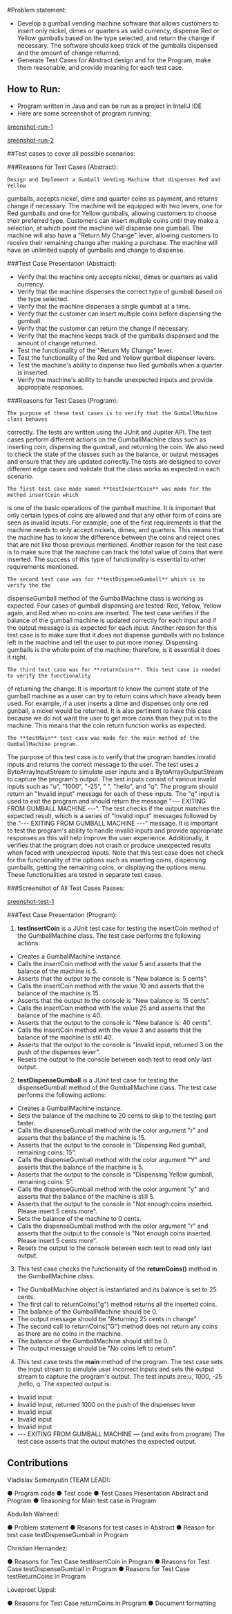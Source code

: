 #Problem statement:

* Develop a gumball vending machine software that allows customers to insert only nickel,
  dimes or quarters as valid currency, dispense Red or Yellow gumballs based on the type selected,
  and return the change if necessary. The software should keep track of the gumballs dispensed and
  the amount of change returned.
* Generate Test Cases for Abstract design and for the Program, make them reasonable, and
  provide meaning for each test case.

## How to Run:

 * Program written in Java and can be run as a project in IntelIJ IDE
 * Here are some screenshot of program running:

[sreenshot-run-1](images/screeenshot-run-1.jpg)

[sreenshot-run-2](images/screeenshot-run-2.jpg)

##Test cases to cover all possible scenarios:

###Reasons for Test Cases (Abstract):

	Design and Implement a Gumball Vending Machine that dispenses Red and Yellow
gumballs, accepts nickel, dime and quarter coins as payment, and returns change if necessary. The
machine will be equipped with two levers, one for Red gumballs and one for Yellow gumballs,
allowing customers to choose their preferred type. Customers can insert multiple coins until they
make a selection, at which point the machine will dispense one gumball. The machine will also
have a "Return My Change" lever, allowing customers to receive their remaining change after
making a purchase. The machine will have an unlimited supply of gumballs and change to
dispense.

###Test Case Presentation (Abstract):

* Verify that the machine only accepts nickel, dimes or quarters as valid currency.
* Verify that the machine dispenses the correct type of gumball based on the type selected.
* Verify that the machine dispenses a single gumball at a time.
* Verify that the customer can insert multiple coins before dispensing the gumball.
* Verify that the customer can return the change if necessary.
* Verify that the machine keeps track of the gumballs dispensed and the amount of change
returned.
* Test the functionality of the "Return My Change" lever.
* Test the functionality of the Red and Yellow gumball dispenser levers.
* Test the machine's ability to dispense two Red gumballs when a quarter is inserted.
* Verify the machine's ability to handle unexpected inputs and provide appropriate responses.

###Reasons for Test Cases (Program):

	The purpose of these test cases is to verify that the GumballMachine class behaves
correctly. The tests are written using the JUnit and Jupiter API. The test cases perform different
actions on the GumballMachine class such as inserting coin, dispensing the gumball, and returning
the coin. We also need to check the state of the classes such as the balance, or output messages and
ensure that they are updated correctly.The tests are designed to cover different edge cases and
validate that the class works as expected in each scenario.
	
	The first test case made named **testInsertCoin** was made for the method insertCoin which
is one of the basic operations of the gumball machine. It is important that only certain types of
coins are allowed and that any other form of coins are seen as invalid inputs. For example, one of
the first requirements is that the machine needs to only accept nickels, dimes, and quarters. This
means that the machine has to know the difference between the coins and reject ones that are not
like those previous mentioned. Another reason for the test case is to make sure that the machine
can track the total value of coins that were inserted. The success of this type of functionality is
essential to other requirements mentioned.

	The second test case was for **testDispenseGumball** which is to verify the the
dispenseGumball method of the GumballMachine class is working as expected. Four cases of
gumball dispensing are tested: Red, Yellow, Yellow again, and Red when no coins are inserted.
The test case verifies if the balance of the gumball machine is updated correctly for each input and
if the output message is as expected for each input. Another reason for this test case is to make
sure that it does not dispense gumballs with no balance left in the machine and tell the user to put
more money. Dispensing gumballs is the whole point of the machine; therefore, is it essential it
does it right.

	The third test case was for **returnCoins**. This test case is needed to verify the functionality
of returning the change. It is important to know the current state of the gumball machine as a user
can try to return coins which have already been used. For example, if a user inserts a dime and
dispenses only one red gunball, a nickel would be returned. It is also pertinent to have this case
because we do not want the user to get more coins than they put in to the machine. This means that
the coin return function works as expected.

	The **testMain** test case was made for the main method of the GumballMachine program.
The purpose of this test case is to verify that the program handles invalid inputs and returns the
correct message to the user. The test uses a ByteArrayInputStream to simulate user inputs and a
ByteArrayOutputStream to capture the program's output.
	The test inputs consist of various invalid inputs such as "u", "1000", "-25", " ", "hello", and
"q". The program should return an "Invalid input" message for each of these inputs. The "q" input
is used to exit the program and should return the message "--- EXITING FROM GUMBALL
MACHINE ---".
	The test checks if the output matches the expected result, which is a series of "Invalid
input" messages followed by the "--- EXITING FROM GUMBALL MACHINE ---" message. It is
important to test the program's ability to handle invalid inputs and provide appropriate responses as
this will help improve the user experience. Additionally, it verifies that the program does not crash
or produce unexpected results when faced with unexpected inputs.
	Note that this test case does not check for the functionality of the options such as inserting
coins, dispensing gumballs, getting the remaining coins, or displaying the options menu. These
functionalities are tested in separate test cases.

###Screenshot of All Test Cases Passes:

[sreenshot-test-1](images/sreenshot-test-1.jpg)

###Test Case Presentation (Program):

1. **testInsertCoin** is a JUnit test case for testing the insertCoin method of the
   GumballMachine class. The test case performs the following actions:
* Creates a GumballMachine instance.
* Calls the insertCoin method with the value 5 and asserts that the balance of the machine is 5.
* Asserts that the output to the console is "New balance is: 5 cents".
* Calls the insertCoin method with the value 10 and asserts that the balance of the machine is 15.
* Asserts that the output to the console is "New balance is: 15 cents".
* Calls the insertCoin method with the value 25 and asserts that the balance of the machine is 40.
* Asserts that the output to the console is "New balance is: 40 cents".
* Calls the insertCoin method with the value 3 and asserts that the balance of the machine is still 40.
* Asserts that the output to the console is "Invalid input, returned 3 on the push of the dispenses lever".
* Resets the output to the console between each test to read only last output.

2. **testDispenseGumball** is a JUnit test case for testing the dispenseGumball method of the
  GumballMachine class. The test case performs the following actions:
* Creates a GumballMachine instance.
* Sets the balance of the machine to 20 cents to skip to the testing part faster.
* Calls the dispenseGumball method with the color argument "r" and asserts that the balance of the machine is 15.
* Asserts that the output to the console is "Dispensing Red gumball, remaining coins: 15".
* Calls the dispenseGumball method with the color argument "Y" and asserts that the balance of the machine is 5.
* Asserts that the output to the console is "Dispensing Yellow gumball, remaining coins: 5".
* Calls the dispenseGumball method with the color argument "y" and asserts that the balance of the machine is still 5.
* Asserts that the output to the console is "Not enough coins inserted. Please insert 5 cents more".
* Sets the balance of the machine to 0 cents.
* Calls the dispenseGumball method with the color argument "r" and asserts that the output to the console is "Not enough coins inserted. Please insert 5 cents more".
* Resets the output to the console between each test to read only last output.

3. This test case checks the functionality of the **returnCoins()** method in the GumballMachine class.
* The GumballMachine object is instantiated and its balance is set to 25 cents.
* The first call to returnCoins("g") method returns all the inserted coins.
* The balance of the GumballMachine should be 0.
* The output message should be "Returning 25 cents in change".
* The second call to returnCoins("G") method does not return any coins as there are no coins in the machine.
* The balance of the GumballMachine should still be 0.
* The output message should be "No coins left to return".

4. This test case tests the **main** method of the program. The test case sets the input stream to
   simulate user incorrect inputs and sets the output stream to capture the program's output.
   The test inputs are:u, 1000, -25 ,hello, q. The expected output is:
* Invalid input
* Invalid input, returned 1000 on the push of the dispenses lever
* Invalid input
* Invalid input
* Invalid input
* --- EXITING FROM GUMBALL MACHINE — (and exits from program)
   The test case asserts that the output matches the expected output.

## Contributions

Vladislav Semenyutin (TEAM LEAD):

● Program code
● Test code
● Test Cases Presentation Abstract and Program
● Reasoning for Main test case in Program

Abdullah Waheed:

● Problem statement
● Reasons for test cases in Abstract
● Reason for test case testDispenseGumball in Program

Christian Hernandez:

● Reasons for Test Case testInsertCoin in Program
● Reasons for Test Case testDispenseGumball in Program
● Reasons for Test Case testReturnCoins in Program

Lovepreet Uppal:

● Reasons for Test Case returnCoins in Program
● Document formatting
